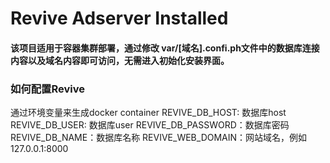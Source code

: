 # Revive Adserver Installed
#### 该项目适用于容器集群部署，通过修改 var/[域名].confi.ph文件中的数据库连接内容以及域名内容即可访问，无需进入初始化安装界面。
### 如何配置Revive
通过环境变量来生成docker container
REVIVE_DB_HOST:  数据库host
REVIVE_DB_USER:  数据库user
REVIVE_DB_PASSWORD：数据库密码
REVIVE_DB_NAME：数据库名称
REVIVE_WEB_DOMAIN：网站域名，例如 127.0.0.1:8000


